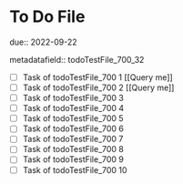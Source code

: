 # To Do File

due:: 2022-09-22

metadatafield:: todoTestFile_700_32

- [ ] Task of todoTestFile_700 1 [[Query me]]
- [ ] Task of todoTestFile_700 2 [[Query me]]
- [ ] Task of todoTestFile_700 3
- [ ] Task of todoTestFile_700 4
- [ ] Task of todoTestFile_700 5
- [ ] Task of todoTestFile_700 6
- [ ] Task of todoTestFile_700 7
- [ ] Task of todoTestFile_700 8
- [ ] Task of todoTestFile_700 9
- [ ] Task of todoTestFile_700 10